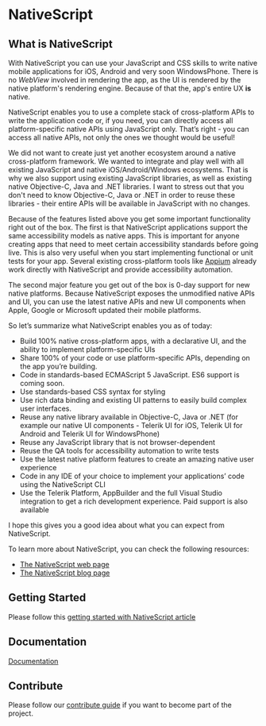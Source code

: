 # NativeScript 

## What is NativeScript

With NativeScript you can use your JavaScript and CSS skills to write native mobile applications for iOS, Android and very soon WindowsPhone. There is no *WebView* involved in rendering the app, as the UI is rendered by the native platform's rendering engine. Because of that the, app's entire UX **is** native.

NativeScript enables you to use a complete stack of cross-platform APIs to write the application code or, if you need, you can directly access all platform-specific native APIs using JavaScript only. That’s right - you can access all native APIs, not only the ones we thought would be useful!

We did not want to create just yet another ecosystem around a native cross-platform framework. We wanted to integrate and play well with all existing JavaScript and native iOS/Android/Windows ecosystems. That is why we also support using existing JavaScript libraries, as well as existing native Objective-C, Java and .NET libraries. I want to stress out that you don't need to know Objective-C, Java or .NET in order to reuse these libraries - their entire APIs will be available in JavaScript with no changes.
  
Because of the features listed above you get some important functionality right out of the box. The first is that NativeScript applications support the same accessibility models as native apps. This is important for anyone creating apps that need to meet certain accessibility standards before going live. This is also very useful when you start implementing functional or unit tests for your app. Several existing cross-platform tools like [Appium](www.appium.io) already work directly with NativeScript and provide accessibility automation.
  
The second major feature you get out of the box is 0-day support for new native platforms. Because NativeScript exposes the unmodified native APIs and UI, you can use the latest native APIs and new UI components when Apple, Google or Microsoft updated their mobile platforms.
  
 So let’s summarize what NativeScript enables you as of today: 
 - Build 100% native cross-platform apps, with a declarative UI, and the ability to implement platform-specific UIs
 - Share 100% of your code or use platform-specific APIs, depending on the app you’re building.
 - Code in standards-based ECMAScript 5 JavaScript. ES6 support is coming soon.
 - Use standards-based CSS syntax for styling
 - Use rich data binding and existing UI patterns to easily build complex user interfaces.
 - Reuse any native library available in Objective-C, Java or .NET (for example our native UI components - Telerik UI for iOS, Telerik UI for Android and Telerik UI for WindowsPhone)
 - Reuse any JavaScript library that is not browser-dependent
 - Reuse the QA tools for accessibility automation to write tests
 - Use the latest native platform features to create an amazing native user experience
 - Code in any IDE of your choice to implement your applications’ code using the NativeScript CLI
 - Use the Telerik Platform, AppBuilder and the full Visual Studio integration to get a rich development experience. Paid support is also available
   
I hope this gives you a good idea about what you can expect from NativeScript.

To learn more about NativeScript, you can check the following resources:

- [The NativeScript web page](www.nativescript.org)
- [The NativeScript blog page](www.nativescript.org/blog)

## Getting Started
Please follow this [getting started with NativeScript article](http://docs.nativescript.org/getting-started)

## Documentation
[Documentation](http://docs.nativescript.org)

## Contribute
Please follow our [contribute guide](https://www.nativescript.org/contribute) if you want to become part of the project.
